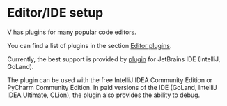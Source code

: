 # Editor/IDE setup

V has plugins for many popular code editors.

You can find a list of plugins in the section
[Editor plugins](../tools/editor_plugins/main.md).

Currently, the best support is provided by
[plugin](../tools/editor_plugins/jetbrains-ide.md)
for JetBrains IDE (IntelliJ, GoLand).

The plugin can be used with the free IntelliJ IDEA Community Edition or PyCharm Community Edition.
In paid versions of the IDE (GoLand, IntelliJ IDEA Ultimate, CLion), the plugin also provides the ability to debug.
